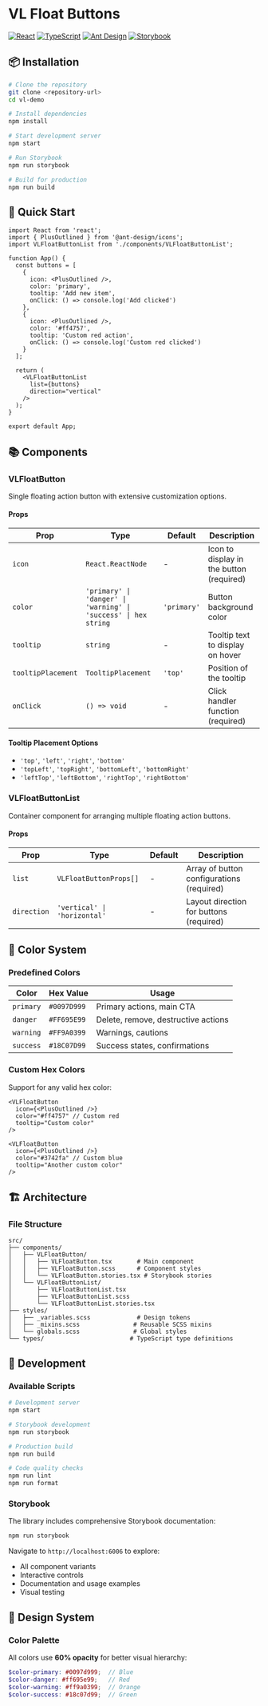 # VL Float Buttons

[![React](https://img.shields.io/badge/React-19.1.1-blue.svg)](https://reactjs.org/)
[![TypeScript](https://img.shields.io/badge/TypeScript-4.9.5-blue.svg)](https://www.typescriptlang.org/)
[![Ant Design](https://img.shields.io/badge/Ant%20Design-5.27.1-blue.svg)](https://ant.design/)
[![Storybook](https://img.shields.io/badge/Storybook-9.1.3-blue.svg)](https://storybook.js.org/)

## 📦 Installation

```bash
# Clone the repository
git clone <repository-url>
cd vl-demo

# Install dependencies
npm install

# Start development server
npm start

# Run Storybook
npm run storybook

# Build for production
npm run build
```

## 🚀 Quick Start

```tsx
import React from 'react';
import { PlusOutlined } from '@ant-design/icons';
import VLFloatButtonList from './components/VLFloatButtonList';

function App() {
  const buttons = [
    {
      icon: <PlusOutlined />,
      color: 'primary',
      tooltip: 'Add new item',
      onClick: () => console.log('Add clicked')
    },
    {
      icon: <PlusOutlined />,
      color: '#ff4757',
      tooltip: 'Custom red action',
      onClick: () => console.log('Custom red clicked')
    }
  ];

  return (
    <VLFloatButtonList
      list={buttons}
      direction="vertical"
    />
  );
}

export default App;
```

## 📚 Components

### VLFloatButton

Single floating action button with extensive customization options.

#### Props

| Prop | Type | Default | Description |
|------|------|---------|-------------|
| `icon` | `React.ReactNode` | - | Icon to display in the button (required) |
| `color` | `'primary' \| 'danger' \| 'warning' \| 'success' \| hex string` | `'primary'` | Button background color |
| `tooltip` | `string` | - | Tooltip text to display on hover |
| `tooltipPlacement` | `TooltipPlacement` | `'top'` | Position of the tooltip |
| `onClick` | `() => void` | - | Click handler function (required) |

#### Tooltip Placement Options

- `'top'`, `'left'`, `'right'`, `'bottom'`
- `'topLeft'`, `'topRight'`, `'bottomLeft'`, `'bottomRight'`
- `'leftTop'`, `'leftBottom'`, `'rightTop'`, `'rightBottom'`

### VLFloatButtonList

Container component for arranging multiple floating action buttons.

#### Props

| Prop | Type | Default | Description |
|------|------|---------|-------------|
| `list` | `VLFloatButtonProps[]` | - | Array of button configurations (required) |
| `direction` | `'vertical' \| 'horizontal'` | - | Layout direction for buttons (required) |

## 🎨 Color System

### Predefined Colors

| Color | Hex Value | Usage |
|-------|-----------|-------|
| `primary` | `#0097D999` | Primary actions, main CTA |
| `danger` | `#FF695E99` | Delete, remove, destructive actions |
| `warning` | `#FF9A0399` | Warnings, cautions |
| `success` | `#18C07D99` | Success states, confirmations |

### Custom Hex Colors

Support for any valid hex color:

```tsx
<VLFloatButton
  icon={<PlusOutlined />}
  color="#ff4757" // Custom red
  tooltip="Custom color"
/>

<VLFloatButton
  icon={<PlusOutlined />}
  color="#3742fa" // Custom blue
  tooltip="Another custom color"
/>
```

## 🏗️ Architecture

### File Structure

```
src/
├── components/
│   ├── VLFloatButton/
│   │   ├── VLFloatButton.tsx       # Main component
│   │   ├── VLFloatButton.scss      # Component styles
│   │   └── VLFloatButton.stories.tsx # Storybook stories
│   └── VLFloatButtonList/
│       ├── VLFloatButtonList.tsx
│       ├── VLFloatButtonList.scss
│       └── VLFloatButtonList.stories.tsx
├── styles/
│   ├── _variables.scss             # Design tokens
│   ├── _mixins.scss               # Reusable SCSS mixins
│   └── globals.scss               # Global styles
└── types/                        # TypeScript type definitions
```

## 🧪 Development

### Available Scripts

```bash
# Development server
npm start

# Storybook development
npm run storybook

# Production build
npm run build

# Code quality checks
npm run lint
npm run format
```

### Storybook

The library includes comprehensive Storybook documentation:

```bash
npm run storybook
```

Navigate to `http://localhost:6006` to explore:
- All component variants
- Interactive controls
- Documentation and usage examples
- Visual testing

## 🎨 Design System

### Color Palette

All colors use **60% opacity** for better visual hierarchy:

```scss
$color-primary: #0097d999;  // Blue
$color-danger: #ff695e99;   // Red
$color-warning: #ff9a0399;  // Orange
$color-success: #18c07d99;  // Green
```